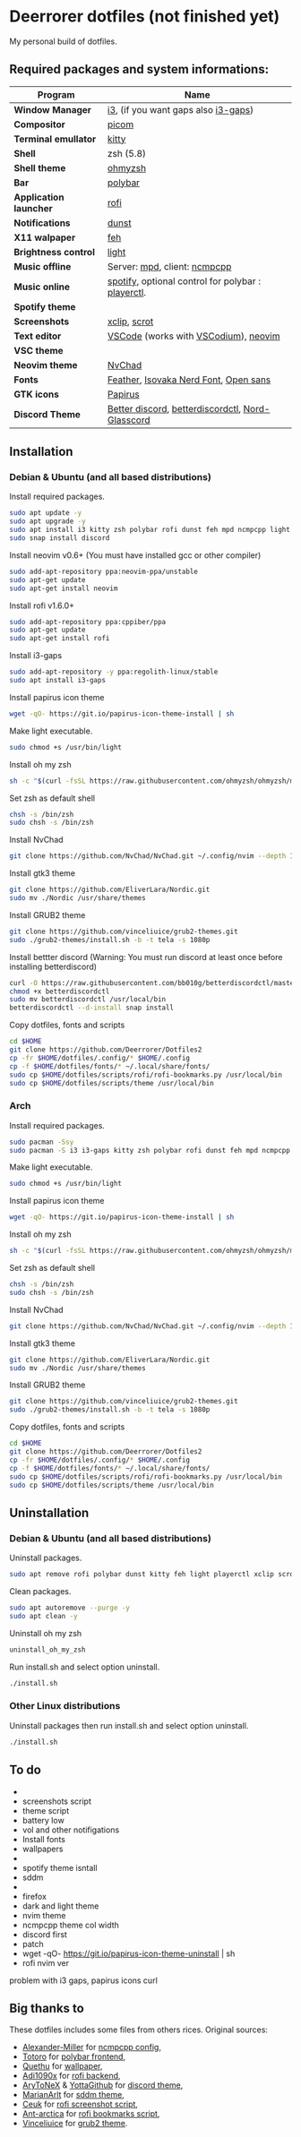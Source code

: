 # Deerrorer dotfiles (not finished yet)
 My personal build of dotfiles.
## Required packages and system informations:
|Program|Name|
|-|-|
|**Window Manager**|[i3](https://github.com/i3/i3), (if you want gaps also [i3-gaps](https://github.com/Airblader/i3))|
|**Compositor**|[picom](https://github.com/yshui/picom)
|**Terminal emullator**|[kitty](https://github.com/kovidgoyal/kitty)|
|**Shell**|zsh (5.8)|
|**Shell theme**|[ohmyzsh](https://github.com/ohmyzsh/ohmyzsh)|
|**Bar**|[polybar](https://github.com/polybar/polybar)|
|**Application launcher**|[rofi](https://github.com/davatorium/rofi)|
|**Notifications**|[dunst](https://github.com/dunst-project/dunst)|
|**X11 walpaper**|[feh](https://github.com/derf/feh)|
|**Brightness control**|[light](https://github.com/haikarainen/light)|
|**Music offline**|Server: [mpd](https://github.com/MusicPlayerDaemon/MPD), client: [ncmpcpp](https://github.com/ncmpcpp/ncmpcpp)
|**Music online**|[spotify](https://www.spotify.com), optional control for polybar : [playerctl](https://github.com/altdesktop/playerctl).|
|**Spotify theme**|
|**Screenshots**|[xclip](https://github.com/astrand/xclip), [scrot](https://github.com/dreamer/scrot)|
|**Text editor**|[VSCode](https://github.com/Microsoft/vscode) (works with [VSCodium](https://vscodium.com/)), [neovim](https://github.com/neovim/neovim)|
|**VSC theme**|
|**Neovim theme**|[NvChad](https://github.com/NvChad/NvChad)
|**Fonts**|[Feather](https://github.com/AT-UI/feather-font/blob/master/src/fonts/feather.ttf), [Isovaka Nerd Font](https://www.nerdfonts.com/), [Open sans](https://fonts.google.com/specimen/Open+Sans#standard-styles)|
|**GTK icons**|[Papirus](shttps://github.com/PapirusDevelopmentTeam/papirus-icon-theme)|
|**Discord Theme**|[Better discord](https://github.com/BetterDiscord/BetterDiscord), [betterdiscordctl](https://github.com/bb010g/betterdiscordctl), [Nord-Glasscord](https://github.com/YottaGitHub/Nord-Glasscord)|

## Installation

### Debian & Ubuntu (and all based distributions)

Install required packages.
```sh
sudo apt update -y
sudo apt upgrade -y
sudo apt install i3 kitty zsh polybar rofi dunst feh mpd ncmpcpp light playerctl xclip scrot picom imagemagick curl neovim -y
sudo snap install discord
```
Install neovim v0.6+ (You must have installed gcc or other compiler)
```sh
sudo add-apt-repository ppa:neovim-ppa/unstable
sudo apt-get update
sudo apt-get install neovim
```
Install rofi v1.6.0+
```sh
sudo add-apt-repository ppa:cppiber/ppa
sudo apt-get update
sudo apt-get install rofi
```
Install i3-gaps
```sh
sudo add-apt-repository -y ppa:regolith-linux/stable
sudo apt install i3-gaps
```
Install papirus icon theme
```sh
wget -qO- https://git.io/papirus-icon-theme-install | sh
```
Make light executable.
```sh
sudo chmod +s /usr/bin/light
```
Install oh my zsh
```sh
sh -c "$(curl -fsSL https://raw.githubusercontent.com/ohmyzsh/ohmyzsh/master/tools/install.sh)"uninstall_oh_my_zsh
```
Set zsh as default shell
```sh
chsh -s /bin/zsh
sudo chsh -s /bin/zsh
```
Install NvChad
```sh
git clone https://github.com/NvChad/NvChad.git ~/.config/nvim --depth 10 && nvim +PackerSync
```
Install gtk3 theme
```sh
git clone https://github.com/EliverLara/Nordic.git
sudo mv ./Nordic /usr/share/themes
```
Install GRUB2 theme
```sh
git clone https://github.com/vinceliuice/grub2-themes.git
sudo ./grub2-themes/install.sh -b -t tela -s 1080p
```
Install bettter discord (Warning: You must run discord at least once before installing betterdiscord)
```sh
curl -O https://raw.githubusercontent.com/bb010g/betterdiscordctl/master/betterdiscordctl
chmod +x betterdiscordctl
sudo mv betterdiscordctl /usr/local/bin
betterdiscordctl --d-install snap install
```
Copy dotfiles, fonts and scripts
```sh
cd $HOME
git clone https://github.com/Deerrorer/Dotfiles2
cp -fr $HOME/dotfiles/.config/* $HOME/.config
cp -f $HOME/dotfiles/fonts/* ~/.local/share/fonts/
sudo cp $HOME/dotfiles/scripts/rofi/rofi-bookmarks.py /usr/local/bin 
sudo cp $HOME/dotfiles/scripts/theme /usr/local/bin 
```

### Arch

Install required packages.
```sh
sudo pacman -Ssy
sudo pacman -S i3 i3-gaps kitty zsh polybar rofi dunst feh mpd ncmpcpp light playerctl xclip scrot picom imagemagick curl neovim
```
Make light executable.
```sh
sudo chmod +s /usr/bin/light
```
Install papirus icon theme

```sh
wget -qO- https://git.io/papirus-icon-theme-install | sh
```
Install oh my zsh
```sh
sh -c "$(curl -fsSL https://raw.githubusercontent.com/ohmyzsh/ohmyzsh/master/tools/install.sh)"uninstall_oh_my_zsh
```
Set zsh as default shell
```sh
chsh -s /bin/zsh
sudo chsh -s /bin/zsh
```
Install NvChad
```sh
git clone https://github.com/NvChad/NvChad.git ~/.config/nvim --depth 10 && nvim +PackerSync
```
Install gtk3 theme
```sh
git clone https://github.com/EliverLara/Nordic.git
sudo mv ./Nordic /usr/share/themes
```
Install GRUB2 theme
```sh
git clone https://github.com/vinceliuice/grub2-themes.git
sudo ./grub2-themes/install.sh -b -t tela -s 1080p
```
Copy dotfiles, fonts and scripts
```sh
cd $HOME
git clone https://github.com/Deerrorer/Dotfiles2
cp -fr $HOME/dotfiles/.config/* $HOME/.config
cp -f $HOME/dotfiles/fonts/* ~/.local/share/fonts/
sudo cp $HOME/dotfiles/scripts/rofi/rofi-bookmarks.py /usr/local/bin 
sudo cp $HOME/dotfiles/scripts/theme /usr/local/bin 
```
## Uninstallation

### Debian & Ubuntu (and all based distributions)

Uninstall packages.
```sh
sudo apt remove rofi polybar dunst kitty feh light playerctl xclip scrot mpd ncmpcpp zsh -y
```
Clean packages.
```sh
sudo apt autoremove --purge -y
sudo apt clean -y
```
Uninstall oh my zsh
```sh
uninstall_oh_my_zsh
```
Run install.sh and select option uninstall.
```sh
./install.sh
```

### Other Linux distributions

Uninstall  packages then run install.sh and select option uninstall.
```sh
./install.sh
```

## To do
* 
* screenshots script
* theme script
* battery low
* vol and other notifigations
* Install fonts
* wallpapers
* 
* spotify theme isntall
* sddm
* 
* firefox
* dark and light theme
* nvim theme
* ncmpcpp theme col width
* discord first 
* patch
* wget -qO- https://git.io/papirus-icon-theme-uninstall | sh
* rofi nvim ver

problem with i3 gaps, papirus icons
curl
## Big thanks to

These dotfiles includes some files from others rices. Original sources:
* [Alexander-Miller]() for [ncmpcpp config](https://github.com/Alexander-Miller/dotfiles/blob/master/.config/ncmpcpp/config),
* [Totoro](https://github.com/totoro-ghost) for [polybar frontend](https://github.com/totoro-ghost/dotfiles/tree/master/.config/polybar),
* [Quethu](https://www.deviantart.com/quethu) for [wallpaper](https://www.deviantart.com/quethu/art/Sci-Fi-Landscape-879969633),
* [Adi1090x](https://github.com/adi1090x) for [rofi backend](https://github.com/adi1090x/rofi),
* [AryToNeX](https://github.com/AryToNeX) & [YottaGithub](https://github.com/YottaGitHub) for [discord theme](https://github.com/YottaGitHub/Nord-Glasscord),
* [MarianArlt](https://github.com/MarianArlt) for [sddm theme](https://github.com/MarianArlt/sddm-sugar-dark),
* [Ceuk](https://github.com/ceuk/) for [rofi screenshot script](https://github.com/ceuk/rofi-screenshot),
* [Ant-arctica](https://github.com/ant-arctica) for [rofi bookmarks script](https://github.com/ant-arctica/rofi-bookmarks),
* [Vinceliuice](https://github.com/vinceliuice) for [grub2 theme](https://github.com/vinceliuice/grub2-themes).

